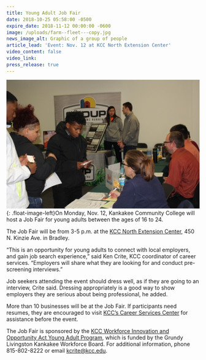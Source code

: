 ```yaml
---
title: Young Adult Job Fair
date: 2018-10-25 05:58:00 -0500
expire_date: 2018-11-12 00:00:00 -0600
image: /uploads/farm--fleet---copy.jpg
news_image_alt: Graphic of a group of people
article_lead: 'Event: Nov. 12 at KCC North Extension Center'
video_content: false
video_link:
press_release: true
---
```


![](/uploads/farm--fleet---copy-1.jpg){: .float-image-left}On Monday, Nov. 12, Kankakee Community College will host a Job Fair for young adults between the ages of 16 to 24.

The Job Fair will be from 3-5 p.m. at the [KCC North Extension Center](http://www.kcc.edu/nec), 450 N. Kinzie Ave. in Bradley.

“This is an opportunity for young adults to connect with local employers, and gain job search experience,” said Ken Crite, KCC coordinator of career services. “Employers will share what they are looking for and conduct pre-screening interviews.”

Job seekers attending the event should dress well, as if they are going to an interview, Crite said. Dressing appropriately is a good way to show employers they are serious about being professional, he added.

More than 10 businesses will be at the Job Fair. If participants need resumes, they are encouraged to visit [KCC’s Career Services Center](http://www.kcc.edu/coned/careerservices/Pages/default.aspx) for assistance before the event.

The Job Fair is sponsored by the [KCC Workforce Innovation and Opportunity Act Young Adult Program](http://www.kcc.edu/future/yaps/Pages/default.aspx), which is funded by the Grundy Livingston Kankakee Workforce Board. For additional information, phone 815-802-8222 or email [kcrite@kcc.edu](mailto:kcrite@kcc.edu).